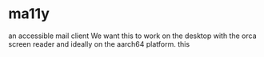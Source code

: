 # ma11y
an accessible mail client
We want this to work on the desktop with the orca screen reader and ideally on the aarch64 platform.
this 
